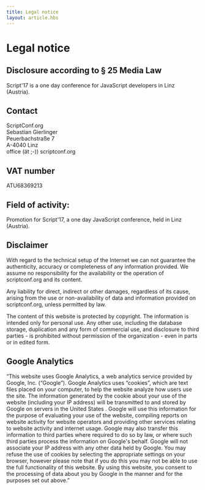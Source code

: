 ```yaml
---
title: Legal notice
layout: article.hbs
---
```


# Legal notice

## Disclosure according to § 25 Media Law

Script'17 is a one day conference for JavaScript developers in Linz (Austria).

## Contact
ScriptConf.org<br>
Sebastian Gierlinger<br>
Peuerbachstraße 7<br>
A-4040 Linz<br>
office (ät ;-)) scriptconf.org

## VAT number

ATU68369213

## Field of activity:

Promotion for Script'17, a one day JavaScript conference, held in Linz (Austria).

## Disclaimer

With regard to the technical setup of the Internet we can not guarantee the authenticity, accuracy or completeness of any information provided. We assume no responsibility for the availability or the operation of scriptconf.org and its content.

Any liability for direct, indirect or other damages, regardless of its cause, arising from the use or non-availability of data and information provided on scriptconf.org, unless permitted by law.

The content of this website is protected by copyright. The information is intended only for personal use. Any other use, including the database storage, duplication and any form of commercial use, and disclosure to third parties - is prohibited without permission of the organization - even in parts or in edited form.

## Google Analytics

“This website uses Google Analytics, a web analytics service provided by Google, Inc. (“Google”). Google Analytics uses “cookies”, which are text files placed on your computer, to help the website analyze how users use the site. The information generated by the cookie about your use of the website (including your IP address) will be transmitted to and stored by Google on servers in the United States . Google will use this information for the purpose of evaluating your use of the website, compiling reports on website activity for website operators and providing other services relating to website activity and internet usage. Google may also transfer this information to third parties where required to do so by law, or where such third parties process the information on Google's behalf. Google will not associate your IP address with any other data held by Google. You may refuse the use of cookies by selecting the appropriate settings on your browser, however please note that if you do this you may not be able to use the full functionality of this website. By using this website, you consent to the processing of data about you by Google in the manner and for the purposes set out above.”

